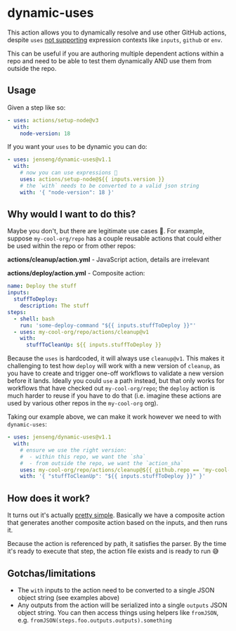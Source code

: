 # dynamic-uses

This action allows you to dynamically resolve and use other GitHub actions, despite `uses` [not supporting](https://github.com/actions/runner/issues/895) expression contexts like `inputs`, `github` or `env`.

This can be useful if you are authoring multiple dependent actions within a repo and need to be able to test them dynamically AND use them from outside the repo.

## Usage

Given a step like so:

```yaml
- uses: actions/setup-node@v3
  with:
    node-version: 18
```

If you want your `uses` to be dynamic you can do:

```yaml
- uses: jenseng/dynamic-uses@v1.1
  with:
    # now you can use expressions 🥳
    uses: actions/setup-node@${{ inputs.version }}
    # the `with` needs to be converted to a valid json string
    with: '{ "node-version": 18 }'
```

## Why would I want to do this?

Maybe you don't, but there are legitimate use cases 🙂. For example, suppose `my-cool-org/repo` has a couple reusable actions that could either be used within the repo or from other repos:

**actions/cleanup/action.yml** - JavaScript action, details are irrelevant

**actions/deploy/action.yml** - Composite action:

```yaml
name: Deploy the stuff
inputs:
  stuffToDeploy:
    description: The stuff
steps:
  - shell: bash
    run: 'some-deploy-command "${{ inputs.stuffToDeploy }}"'
  - uses: my-cool-org/repo/actions/cleanup@v1
    with:
      stuffToCleanUp: ${{ inputs.stuffToDeploy }}
```

Because the `uses` is hardcoded, it will always use `cleanup@v1`. This makes it challenging to test how `deploy` will work with a new version of `cleanup`, as you have to create and trigger one-off workflows to validate a new version before it lands. Ideally you could `use` a path instead, but that only works for workflows that have checked out `my-cool-org/repo`; the `deploy` action is much harder to reuse if you have to do that (i.e. imagine these actions are used by various other repos in the `my-cool-org` org).

Taking our example above, we can make it work however we need to with `dynamic-uses`:

```yaml
- uses: jenseng/dynamic-uses@v1.1
  with:
    # ensure we use the right version:
    #  - within this repo, we want the `sha`
    #  - from outside the repo, we want the `action_sha`
    uses: my-cool-org/repo/actions/cleanup@${{ github.repo == 'my-cool-org/repo' && github.sha || github.action_sha }}
    with: '{ "stuffToCleanUp": "${{ inputs.stuffToDeploy }}" }'
```

## How does it work?

It turns out it's actually [pretty simple](./action.yml). Basically we have a composite action that generates another composite action based on the inputs, and then runs it.

Because the action is referenced by path, it satisfies the parser. By the time it's ready to execute that step, the action file exists and is ready to run 😅

## Gotchas/limitations

- The `with` inputs to the action need to be converted to a single JSON object string (see examples above)
- Any outputs from the action will be serialized into a single `outputs` JSON object string. You can then access things using helpers like `fromJSON`, e.g. `fromJSON(steps.foo.outputs.outputs).something`

